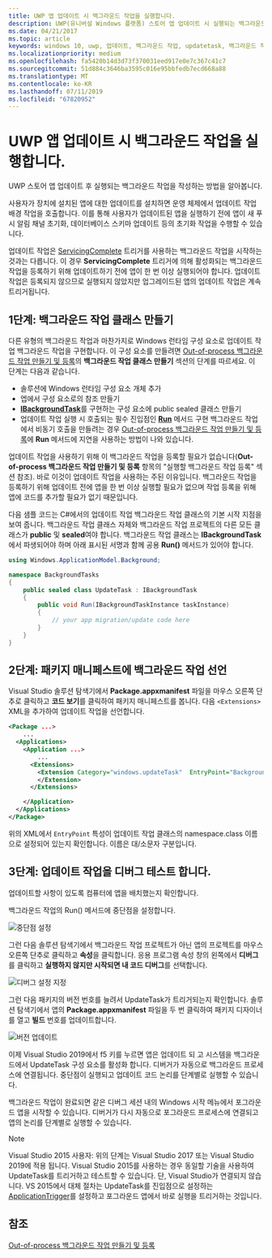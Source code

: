 ```yaml
---
title: UWP 앱 업데이트 시 백그라운드 작업을 실행합니다.
description: UWP(유니버설 Windows 플랫폼) 스토어 앱 업데이트 시 실행되는 백그라운드 작업을 만드는 방법을 알아봅니다.
ms.date: 04/21/2017
ms.topic: article
keywords: windows 10, uwp, 업데이트, 백그라운드 작업, updatetask, 백그라운드 작업
ms.localizationpriority: medium
ms.openlocfilehash: fa5420b14d3d73f370031eed917e0e7c367c41c7
ms.sourcegitcommit: 51d884c3646ba3595c016e95bbfedb7ecd668a88
ms.translationtype: MT
ms.contentlocale: ko-KR
ms.lasthandoff: 07/11/2019
ms.locfileid: "67820952"
---
```

# <a name="run-a-background-task-when-your-uwp-app-is-updated"></a>UWP 앱 업데이트 시 백그라운드 작업을 실행합니다.

UWP 스토어 앱 업데이트 후 실행되는 백그라운드 작업을 작성하는 방법을 알아봅니다.

사용자가 장치에 설치된 앱에 대한 업데이트를 설치하면 운영 체제에서 업데이트 작업 배경 작업을 호출합니다. 이를 통해 사용자가 업데이트된 앱을 실행하기 전에 앱이 새 푸시 알림 채널 초기화, 데이터베이스 스키마 업데이트 등의 초기화 작업을 수행할 수 있습니다.

업데이트 작업은 [ServicingComplete](https://docs.microsoft.com/uwp/api/Windows.ApplicationModel.Background.SystemTriggerType) 트리거를 사용하는 백그라운드 작업을 시작하는 것과는 다릅니다. 이 경우 **ServicingComplete** 트리거에 의해 활성화되는 백그라운드 작업을 등록하기 위해 업데이트하기 전에 앱이 한 번 이상 실행되어야 합니다.  업데이트 작업은 등록되지 않으므로 실행되지 않았지만 업그레이드된 앱의 업데이트 작업은 계속 트리거됩니다.

## <a name="step-1-create-the-background-task-class"></a>1단계: 백그라운드 작업 클래스 만들기

다른 유형의 백그라운드 작업과 마찬가지로 Windows 런타임 구성 요소로 업데이트 작업 백그라운드 작업을 구현합니다. 이 구성 요소를 만들려면 [Out-of-process 백그라운드 작업 만들기 및 등록](https://docs.microsoft.com/windows/uwp/launch-resume/create-and-register-a-background-task)의 **백그라운드 작업 클래스 만들기** 섹션의 단계를 따르세요. 이 단계는 다음과 같습니다.

- 솔루션에 Windows 런타임 구성 요소 개체 추가
- 엡에서 구성 요소로의 참조 만들기
- [  **IBackgroundTask**](https://docs.microsoft.com/uwp/api/Windows.ApplicationModel.Background.IBackgroundTask)를 구현하는 구성 요소에 public sealed 클래스 만들기
- 업데이트 작업 실행 시 호출되는 필수 진입점인 [**Run**](https://docs.microsoft.com/uwp/api/windows.applicationmodel.background.ibackgroundtask.run) 메서드 구현 백그라운드 작업에서 비동기 호출을 만들려는 경우 [Out-of-process 백그라운드 작업 만들기 및 등록](https://docs.microsoft.com/windows/uwp/launch-resume/create-and-register-a-background-task)에 **Run** 메서드에 지연을 사용하는 방법이 나와 있습니다.

업데이트 작업을 사용하기 위해 이 백그라운드 작업을 등록할 필요가 없습니다(**Out-of-process 백그라운드 작업 만들기 및 등록** 항목의 "실행할 백그라운드 작업 등록" 섹션 참조). 바로 이것이 업데이트 작업을 사용하는 주된 이유입니다. 백그라운드 작업을 등록하기 위해 업데이트 전에 앱을 한 번 이상 실행할 필요가 없으며 작업 등록을 위해 앱에 코드를 추가할 필요가 없기 때문입니다.

다음 샘플 코드는 C#에서의 업데이트 작업 백그라운드 작업 클래스의 기본 시작 지점을 보여 줍니다. 백그라운드 작업 클래스 자체와 백그라운드 작업 프로젝트의 다른 모든 클래스가 **public** 및 **sealed**여야 합니다. 백그라운드 작업 클래스는 **IBackgroundTask**에서 파생되어야 하며 아래 표시된 서명과 함께 공용 **Run()** 메서드가 있어야 합니다.

```cs
using Windows.ApplicationModel.Background;

namespace BackgroundTasks
{
    public sealed class UpdateTask : IBackgroundTask
    {
        public void Run(IBackgroundTaskInstance taskInstance)
        {
            // your app migration/update code here
        }
    }
}
```

## <a name="step-2-declare-your-background-task-in-the-package-manifest"></a>2단계: 패키지 매니페스트에 백그라운드 작업 선언

Visual Studio 솔루션 탐색기에서 **Package.appxmanifest** 파일을 마우스 오른쪽 단추로 클릭하고 **코드 보기**를 클릭하여 패키지 매니페스트를 봅니다. 다음 `<Extensions>` XML을 추가하여 업데이트 작업을 선언합니다.

```XML
<Package ...>
    ...
  <Applications>  
    <Application ...>  
        ...
      <Extensions>  
        <Extension Category="windows.updateTask"  EntryPoint="BackgroundTasks.UpdateTask">  
        </Extension>  
      </Extensions>

    </Application>  
  </Applications>  
</Package>
```

위의 XML에서 `EntryPoint` 특성이 업데이트 작업 클래스의 namespace.class 이름으로 설정되어 있는지 확인합니다. 이름은 대/소문자 구분입니다.

## <a name="step-3-debugtest-your-update-task"></a>3단계: 업데이트 작업을 디버그 테스트 합니다.

업데이트할 사항이 있도록 컴퓨터에 앱을 배치했는지 확인합니다.

백그라운드 작업의 Run() 메서드에 중단점을 설정합니다.

![중단점 설정](images/run-func-breakpoint.png)

그런 다음 솔루션 탐색기에서 백그라운드 작업 프로젝트가 아닌 앱의 프로젝트를 마우스 오른쪽 단추로 클릭하고 **속성**을 클릭합니다. 응용 프로그램 속성 창의 왼쪽에서 **디버그**를 클릭하고 **실행하지 않지만 시작되면 내 코드 디버그**를 선택합니다.

![디버그 설정 지정](images/do-not-launch-but-debug.png)

그런 다음 패키지의 버전 번호를 늘려서 UpdateTask가 트리거되는지 확인합니다. 솔루션 탐색기에서 앱의 **Package.appxmanifest** 파일을 두 번 클릭하여 패키지 디자이너를 열고 **빌드** 번호를 업데이트합니다.

![버전 업데이트](images/bump-version.png)

이제 Visual Studio 2019에서 f5 키를 누르면 앱은 업데이트 되 고 시스템을 백그라운드에서 UpdateTask 구성 요소를 활성화 합니다. 디버거가 자동으로 백그라운드 프로세스에 연결됩니다. 중단점이 실행되고 업데이트 코드 논리를 단계별로 실행할 수 있습니다.

백그라운드 작업이 완료되면 같은 디버그 세션 내의 Windows 시작 메뉴에서 포그라운드 앱을 시작할 수 있습니다. 디버거가 다시 자동으로 포그라운드 프로세스에 연결되고 앱의 논리를 단계별로 실행할 수 있습니다.

> [!NOTE]
> Visual Studio 2015 사용자: 위의 단계는 Visual Studio 2017 또는 Visual Studio 2019에 적용 됩니다. Visual Studio 2015를 사용하는 경우 동일할 기술을 사용하여 UpdateTask를 트리거하고 테스트할 수 있습니다. 단, Visual Studio가 연결되지 않습니다. VS 2015에서 대체 절차는 UpdateTask를 진입점으로 설정하는 [ApplicationTrigger](https://docs.microsoft.com/windows/uwp/launch-resume/trigger-background-task-from-app)를 설정하고 포그라운드 앱에서 바로 실행을 트리거하는 것입니다.

## <a name="see-also"></a>참조

[Out-of-process 백그라운드 작업 만들기 및 등록](https://docs.microsoft.com/windows/uwp/launch-resume/create-and-register-a-background-task)
